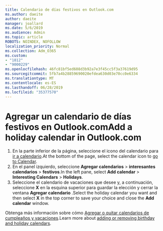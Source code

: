 ```yaml
---
title: Calendario de días festivos en Outlook.com
ms.author: daeite
author: daeite
manager: joallard
ms.date: 5/6/2019
ms.audience: Admin
ms.topic: article
ROBOTS: NOINDEX, NOFOLLOW
localization_priority: Normal
ms.collection: Adm_O365
ms.custom:
- "1812"
- "9000229"
ms.openlocfilehash: 46fc81bf5ed608d3b92a7e3f45cc5f3a37619d95
ms.sourcegitcommit: 5fb7a4b28859690020efdea630d03e70cc0e6334
ms.translationtype: MT
ms.contentlocale: es-ES
ms.lasthandoff: 06/28/2019
ms.locfileid: "35377570"
---
```

# <a name="add-a-holiday-calendar-in-outlookcom"></a><span data-ttu-id="7d1e4-102">Agregar un calendario de días festivos en Outlook.com</span><span class="sxs-lookup"><span data-stu-id="7d1e4-102">Add a holiday calendar in Outlook.com</span></span>

1. <span data-ttu-id="7d1e4-103">En la parte inferior de la página, seleccione el icono del calendario para [ir a calendario](https://outlook.live.com/mail/calendar).</span><span class="sxs-lookup"><span data-stu-id="7d1e4-103">At the bottom of the page, select the calendar icon to [go to Calendar](https://outlook.live.com/mail/calendar).</span></span>
1. <span data-ttu-id="7d1e4-104">En el panel izquierdo, seleccione **Agregar calendarios** > **interesantes calendarios** > **festivos**.</span><span class="sxs-lookup"><span data-stu-id="7d1e4-104">In the left pane, select **Add calendar** > **Interesting Calendars** > **Holidays**.</span></span>
1. <span data-ttu-id="7d1e4-105">Seleccione el calendario de vacaciones que desee y, a continuación, seleccione **X** en la esquina superior para guardar la elección y cerrar la ventana **Agregar calendario** .</span><span class="sxs-lookup"><span data-stu-id="7d1e4-105">Select the holiday calendar you want and then select **X** in the top corner to save your choice and close the **Add calendar** window.</span></span>

<span data-ttu-id="7d1e4-106">Obtenga más información sobre cómo [Agregar o quitar calendarios de cumpleaños y vacaciones](https://support.office.com/article/b8e636da-fda8-413f-940e-68396efa49a6).</span><span class="sxs-lookup"><span data-stu-id="7d1e4-106">Learn more about [adding or removing birthday and holiday calendars](https://support.office.com/article/b8e636da-fda8-413f-940e-68396efa49a6).</span></span>